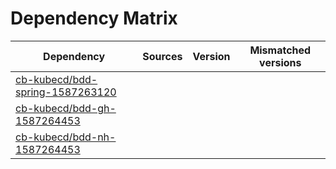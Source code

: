 # Dependency Matrix

Dependency | Sources | Version | Mismatched versions
---------- | ------- | ------- | -------------------
[cb-kubecd/bdd-spring-1587263120](https://github.com/cb-kubecd/bdd-spring-1587263120.git) |  | []() | 
[cb-kubecd/bdd-gh-1587264453](https://github.com/cb-kubecd/bdd-gh-1587264453.git) |  | []() | 
[cb-kubecd/bdd-nh-1587264453](https://github.com/cb-kubecd/bdd-nh-1587264453.git) |  | []() | 
